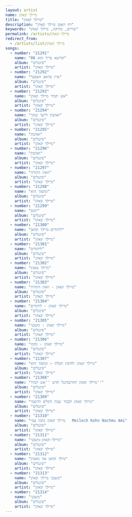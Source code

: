 ```yaml
---
layout: artist
name: מיילך קאהן
title: "מיילך קאהן"
description: "דף האמן מיילך קאהן"
keywords: "שירים, מוזיקה, מיילך קאהן"
permalink: /artists/מיילך-קאהן
redirect_from:
  - /artists/list/מיילך קאהן
songs:
  - number: "21291"
    name: "06 קודשא בריך הוא"
    album: "סינגלים"
    artist: "מיילך קאהן"
  - number: "21292"
    name: "איין טראפ וואסער"
    album: "סינגלים"
    artist: "מיילך קאהן"
  - number: "21293"
    name: "אש תמיד מיילך קאהן"
    album: "סינגלים"
    artist: "מיילך קאהן"
  - number: "21294"
    name: "ואהבת לרעך כמוך"
    album: "סינגלים"
    artist: "מיילך קאהן"
  - number: "21295"
    name: "ואהבת"
    album: "סינגלים"
    artist: "מיילך קאהן"
  - number: "21296"
    name: "ואהבת"
    album: "סינגלים"
    artist: "מיילך קאהן"
  - number: "21297"
    name: "וזאת התורה"
    album: "סינגלים"
    artist: "מיילך קאהן"
  - number: "21298"
    name: "ונהפוך הוא"
    album: "סינגלים"
    artist: "מיילך קאהן"
  - number: "21299"
    name: "יומם"
    album: "סינגלים"
    artist: "מיילך קאהן"
  - number: "21300"
    name: "ליהודים-מיילך קהאן"
    album: "סינגלים"
    artist: "מיילך קאהן"
  - number: "21301"
    name: "ליהודים"
    album: "סינגלים"
    artist: "מיילך קאהן"
  - number: "21302"
    name: "מיילך טאנץ"
    album: "סינגלים"
    artist: "מיילך קאהן"
  - number: "21303"
    name: "מיילך קאהן - וזאת התורה"
    album: "סינגלים"
    artist: "מיילך קאהן"
  - number: "21304"
    name: "מיילך קאהן - ליהודים"
    album: "סינגלים"
    artist: "מיילך קאהן"
  - number: "21305"
    name: "מיילך קאהן - משכני"
    album: "סינגלים"
    artist: "מיילך קאהן"
  - number: "21306"
    name: "מיילך קאהן - נחמו"
    album: "סינגלים"
    artist: "מיילך קאהן"
  - number: "21307"
    name: "מיילך קאהן ולהקת תכלת – ונהפוך הוא"
    album: "סינגלים"
    artist: "מיילך קאהן"
  - number: "21308"
    name: "מיילך קאהן חוזרבסינגל חדש ''אש תמיד''"
    album: "סינגלים"
    artist: "מיילך קאהן"
  - number: "21309"
    name: "מיילך קאהן לכבוד שבת הקליפ הרשמי"
    album: "סינגלים"
    artist: "מיילך קאהן"
  - number: "21310"
    name: "מיילך קאהן נחמו עמי   Meilech Kohn Nachmu Ami"
    album: "סינגלים"
    artist: "מיילך קאהן"
  - number: "21311"
    name: "מיילך-קאהן-משכני"
    album: "סינגלים"
    artist: "מיילך קאהן"
  - number: "21312"
    name: "מילך קהאן אני מאמין"
    album: "סינגלים"
    artist: "מיילך קאהן"
  - number: "21313"
    name: "משכני מיילך קאהן"
    album: "סינגלים"
    artist: "מיילך קאהן"
  - number: "21314"
    name: "משכני"
    album: "סינגלים"
    artist: "מיילך קאהן"
---
```

